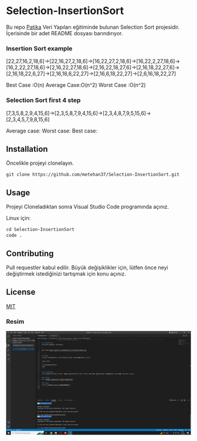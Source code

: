 # Selection-InsertionSort
Bu repo [Patika](https://www.patika.dev) Veri Yapıları eğitiminde bulunan Selection Sort projesidir. İçerisinde bir adet README dosyası barındırıyor.

### Insertion Sort example
[22,27,16,2,18,6]->[22,16,27,2,18,6]->[16,22,27,2,18,6]->[16,22,2,27,18,6]->[16,2,22,27,18,6]->[2,16,22,27,18,6]->[2,16,22,18,27,6]->[2,16,18,22,27,6]->[2,16,18,22,6,27]->[2,16,18,6,22,27]->[2,16,6,18,22,27]->[2,6,16,18,22,27]

Best Case   :O(n) Average Case:O(n^2) Worst Case  :O(n^2)

### Selection Sort first 4 step
[7,3,5,8,2,9,4,15,6]->[2,3,5,8,7,9,4,15,6]->[2,3,4,8,7,9,5,15,6]->[2,3,4,5,7,9,8,15,6]

Average case:
Worst case: 
Best case:

## Installation
Öncelikle projeyi clonelayın.

```
git clone https://github.com/metehan37/Selection-InsertionSort.git
```

## Usage
Projeyi Cloneladıktan sonra Visual Studio Code programında açınız.

Linux için:
```
cd Selection-InsertionSort
code .
```

## Contributing
Pull requestler kabul edilir. Büyük değişiklikler için, lütfen önce neyi değiştirmek istediğinizi tartışmak için konu açınız.

## License
[MIT](https://opensource.org/licenses/MIT)

### Resim
![Resim](https://github.com/metehan37/kodluyoruzilkrepo/blob/main/Screenshot_1.png)